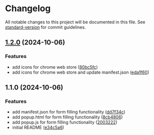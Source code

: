 # Changelog

All notable changes to this project will be documented in this file. See [standard-version](https://github.com/conventional-changelog/standard-version) for commit guidelines.

## [1.2.0](https://github.com/gusintheeshell/form-auto-filler/compare/v1.1.0...v1.2.0) (2024-10-06)


### Features

* add icons for chrome web store ([80bc5fc](https://github.com/gusintheeshell/form-auto-filler/commit/80bc5fc273dc202b975f1ec71e1d072f6cbe4f94))
* add icons for chrome web store and update manifest.json ([eda1f60](https://github.com/gusintheeshell/form-auto-filler/commit/eda1f60ab37d10380c6a62c4fed63951310de16e))

## 1.1.0 (2024-10-06)


### Features

* add manifest.json for form filling functionality ([dd7f34c](https://github.com/gusintheeshell/form-auto-filler/commit/dd7f34c8c6ac4ab3063741d5999a3e54f2c563ae))
* add popup.html for form filling functionality ([8cb4806](https://github.com/gusintheeshell/form-auto-filler/commit/8cb4806dddbd4c0d7973c3c8e27e085c28f2af77))
* add popup.js for form filling functionality ([2003222](https://github.com/gusintheeshell/form-auto-filler/commit/2003222135ce8fb6cf42b51d462749c16e08c4db))
* initial README ([e34c5a6](https://github.com/gusintheeshell/form-auto-filler/commit/e34c5a671f8b6b17b126fa1cca3ddf6daea2f309))
